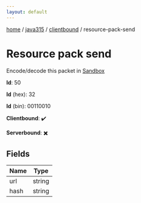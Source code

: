 ```yaml
---
layout: default
---
```


[home](/)  /  [java315](/protocol/java315)  /  [clientbound](/protocol/java315/clientbound)  /  resource-pack-send

# Resource pack send

Encode/decode this packet in [Sandbox](../../../sandbox/java315#Clientbound.ResourcePackSend)

**Id**: 50

**Id** (hex): 32

**Id** (bin): 00110010

**Clientbound**: ✔️

**Serverbound**: ✖️

## Fields

Name | Type
---|---
url | string
hash | string
